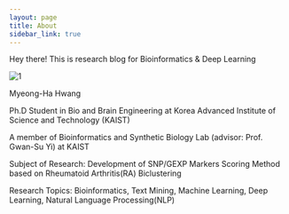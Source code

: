 ```yaml
---
layout: page
title: About
sidebar_link: true
---
```


<p class="message">
  Hey there! This is research blog for Bioinformatics & Deep Learning
</p>

![1](https://github.com/MyeongHaHwang/myeonghahwang.github.io/tree/master/_screenshots/1.png)

Myeong-Ha Hwang

Ph.D Student in Bio and Brain Engineering at Korea Advanced Institute of Science and Technology (KAIST)

A member of Bioinformatics and Synthetic Biology Lab (advisor: Prof. Gwan-Su Yi) at KAIST 

Subject of Research: Development of SNP/GEXP Markers Scoring Method based on Rheumatoid Arthritis(RA) Biclustering

Research Topics: Bioinformatics, Text Mining, Machine Learning, Deep Learning, Natural Language Processing(NLP)
